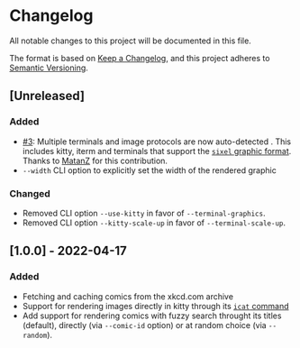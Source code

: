 # Changelog
All notable changes to this project will be documented in this file.

The format is based on [Keep a Changelog](https://keepachangelog.com/en/1.0.0/),
and this project adheres to [Semantic Versioning](https://semver.org/spec/v2.0.0.html).

## [Unreleased]

### Added

- [#3](https://github.com/dotcs/xkcd-cli/pull/3): Multiple terminals and image protocols are now auto-detected . This includes kitty, iterm and terminals that support the [`sixel` graphic format](https://en.wikipedia.org/wiki/Sixel). Thanks to [MatanZ](https://github.com/MatanZ) for this contribution.
- `--width` CLI option to explicitly set the width of the rendered graphic

### Changed

- Removed CLI option `--use-kitty` in favor of `--terminal-graphics`.
- Removed CLI option `--kitty-scale-up` in favor of `--terminal-scale-up`.


## [1.0.0] - 2022-04-17
### Added

- Fetching and caching comics from the xkcd.com archive
- Support for rendering images directly in kitty through its [`icat` command](https://sw.kovidgoyal.net/kitty/kittens/icat/)
- Add support for rendering comics with fuzzy search throught its titles (default), directly (via `--comic-id` option) or at random choice (via `--random`).